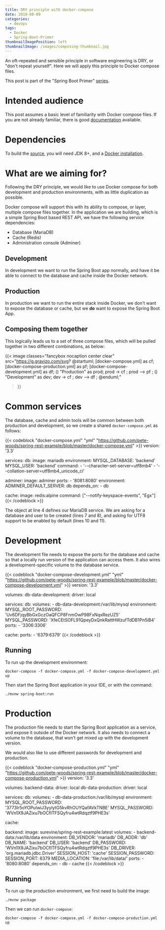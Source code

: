 ```yaml
---
title: DRY principle with docker-compose
date: 2018-08-09
categories:
  - devops
tags:
  - Docker
  - Spring-Boot-Primer
thumbnailImagePosition: left
thumbnailImage: /images/composing-thumbnail.jpg
---
```


An oft-repeated and sensible principle in software engineering is DRY, or
"don't repeat yourself". Here we will apply this principle to Docker compose
files.

<!--more-->

This post is part of the "Spring Boot Primer" [series](/tags/spring-boot-primer).

# Intended audience

This post assumes a basic level of familiarity with Docker compose files.
If you are not already familiar, there is good [documentation](https://docs.docker.com/compose/gettingstarted/)
available.

# Dependencies
To build the [source](https://github.com/pete-woods/spring-rest-example), you will
need JDK 8+, and a [Docker installation](https://docs.docker.com/install/).

# What are we aiming for?

Following the DRY principle, we would like to use Docker compose for both
development and production environments, with as little duplication as possible.

Docker compose will support this with its ability to compose, or layer, multiple
compose files together. In the application we are building, which is a simple
Spring Boot based REST API, we have the following service dependencies:

- Database (MariaDB)
- Cache (Redis)
- Administration console (Adminer)

## Development

In development we want to run the Spring Boot app normally, and have it be able to
connect to the database and cache inside the Docker network.

## Production

In production we want to run the entire stack inside Docker, we don't want to expose
the database or cache, but we **do** want to expose the Spring Boot App.

## Composing them together

This logically leads us to a set of three compose files, which will be pulled
together in two different combinations, as below:

{{< image
classes="fancybox nocaption center clear"
src="https://g.gravizo.com/svg? @startuml; [docker-compose.yml] as cf; [docker-compose-production.yml] as pf; [docker-compose-development.yml] as df; () \"Production\" as prod; prod -> cf ; prod --> pf ; () \"Development\" as dev; dev -> cf ; dev --> df ; @enduml;"
>}}

# Common services

The database, cache and admin tools will be common between both production and
development, so we create a shared `docker-compose.yml` as follows:

{{< codeblock "docker-compose.yml" "yml" "https://github.com/pete-woods/spring-rest-example/blob/master/docker-compose.yml" >}}
version: '3.3'

services:
  db:
    image: mariadb
    environment:
      MYSQL_DATABASE: 'backend'
      MYSQL_USER: 'backend'
    command:
      - '--character-set-server=utf8mb4'
      - '--collation-server=utf8mb4_unicode_ci'

  adminer:
    image: adminer
    ports:
      - '8081:8080'
    environment:
      ADMINER_DEFAULT_SERVER: db
    depends_on:
      - db

  cache:
    image: redis:alpine
    command: ["--notify-keyspace-events", "Egx"]
{{< /codeblock >}}

The object at line 4 defines our MariaDB service. We are asking for a database
and user to be created (lines 7 and 8), and asking for UTF8
support to be enabled by default (lines 10 and 11).

# Development

The development file needs to expose the ports for the database and cache so
that a locally run version of the application can access them. It also wires
a development-specific volume to the database service.

{{< codeblock "docker-compose-development.yml" "yml" "https://github.com/pete-woods/spring-rest-example/blob/master/docker-compose-development.yml" >}}
version: '3.3'

volumes:
  db-data-development:
    driver: local

services:
  db:
    volumes:
      - db-data-development:/var/lib/mysql
    environment:
      MYSQL_ROOT_PASSWORD: 'Uv6DFjqyBbGxGczOaQFCP8FnmOwP98FxNqxRezUZ5'
      MYSQL_PASSWORD: 'XfeCEtSOFL91QpeyDxQnkRattHWzufTdDB1Pn5iB4'
    ports:
      - '3306:3306'

  cache:
    ports:
      - '6379:6379'
{{< /codeblock >}}

## Running

To run up the development environment:

```
docker-compose -f docker-compose.yml -f docker-compose-development.yml up
```

Then start the Spring Boot application in your IDE, or with the command:
```
./mvnw spring-boot:run
```

# Production

The production file needs to start the Spring Boot application as a service,
and expose it outside of the Docker network. It also needs to connect a
volume to the database, that won't get mixed up with the development version.

We would also like to use different passwords for development and production.

{{< codeblock "docker-compose-production.yml" "yml" "https://github.com/pete-woods/spring-rest-example/blob/master/docker-compose-production.yml" >}}
version: '3.3'

volumes:
  backend-data:
    driver: local
  db-data-production:
    driver: local

services:
  db:
    volumes:
      - db-data-production:/var/lib/mysql
    environment:
      MYSQL_ROOT_PASSWORD: '3773Ir5oYOPuIwiJ3yylytG5kvRhOUYQafAVkTNBE'
      MYSQL_PASSWORD: 'WVn1X9JAZixu7bOCfITFSQyfru4wtRdqztf9PHE3s'

  cache:

  backend:
    image: surevine/spring-rest-example:latest
    volumes:
      - backend-data:/var/lib/data
    environment:
      DB_VENDOR: 'mariadb'
      DB_ADDR: 'db'
      DB_NAME: 'backend'
      DB_USER: 'backend'
      DB_PASSWORD: 'WVn1X9JAZixu7bOCfITFSQyfru4wtRdqztf9PHE3s'
      DB_DRIVER: 'org.mariadb.jdbc.Driver'
      SESSION_HOST: 'cache'
      SESSION_PASSWORD:
      SESSION_PORT: 6379
      MEDIA_LOCATION: 'file:/var/lib/data/'
    ports:
      - '8080:8080'
    depends_on:
      - db
      - cache
{{< /codeblock >}}

## Running

To run up the production environment, we first need to build the image:

```
./mvnw package
```

Then we can run `docker-compose`:

```
docker-compose -f docker-compose.yml -f docker-compose-production.yml up
```
